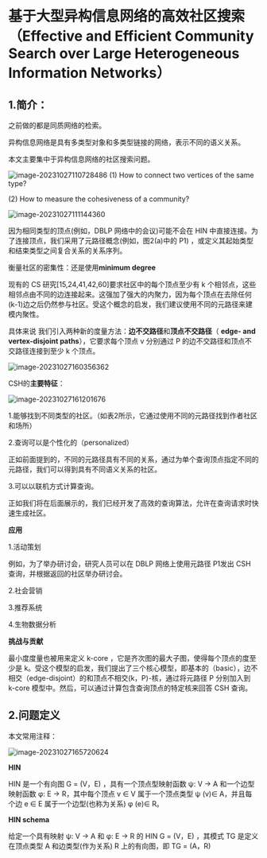 # 基于大型异构信息网络的高效社区搜索（Effective and Efficient Community Search over Large Heterogeneous Information Networks）

## 1.简介：

之前做的都是同质网络的检索。

异构信息网络是具有多类型对象和多类型链接的网络，表示不同的语义关系。

本文主要集中于异构信息网络的社区搜索问题。

![image-20231027110728486](C:\Users\12062\AppData\Roaming\Typora\typora-user-images\image-20231027110728486.png) (1) How to connect two vertices of the same type? 

(2) How to measure the cohesiveness of a community?

![image-20231027111144360](C:\Users\12062\AppData\Roaming\Typora\typora-user-images\image-20231027111144360.png)

因为相同类型的顶点(例如，DBLP 网络中的会议)可能不会在 HIN 中直接连接。为了连接顶点，我们采用了元路径概念(例如，图2(a)中的 P1) ，或定义其起始类型和结束类型之间复合关系的关系序列。

衡量社区的密集性：还是使用**minimum degree**



现有的 CS 研究[15,24,41,42,60]要求社区中的每个顶点至少有 k 个相邻点，这些相邻点由不同的边连接起来。这强加了强大的内聚力，因为每个顶点在去除任何(k-1)边之后仍然参与社区。受这个概念的启发，我们建议使用不同的元路径来建模内聚性。

具体来说 我们引入两种新的度量方法：**边不交路径**和**顶点不交路径**（ **edge- and vertex-disjoint paths**），它要求每个顶点 v 分别通过 P 的边不交路径和顶点不交路径连接到至少 k 个顶点。

![image-20231027160356362](C:\Users\12062\AppData\Roaming\Typora\typora-user-images\image-20231027160356362.png)

CSH的**主要特征**：

![image-20231027161201676](C:\Users\12062\AppData\Roaming\Typora\typora-user-images\image-20231027161201676.png)

1.能够找到不同类型的社区。（如表2所示，它通过使用不同的元路径找到作者社区和场所）

2.查询可以是个性化的（personalized）

正如前面提到的，不同的元路径具有不同的关系，通过为单个查询顶点指定不同的元路径，我们可以得到具有不同语义关系的社区。

3.可以以联机方式计算查询。

正如我们将在后面展示的，我们已经开发了高效的查询算法，允许在查询请求时快速生成社区。



**应用**

1.活动策划

例如，为了举办研讨会，研究人员可以在 DBLP 网络上使用元路径 P1发出 CSH 查询，并根据返回的社区举办研讨会。

2.社会营销

3.推荐系统

4.生物数据分析



**挑战与贡献**

最小度度量也被用来定义 k-core ，它是齐次图的最大子图，使得每个顶点的度至少是 k。受这个模型的启发，我们提出了三个核心模型，即基本的（basic），边不相交（edge-disjoint）的和顶点不相交(k，P)-核，通过将元路径 P 分别加入到 k-core 模型中。然后，可以通过计算包含查询顶点的特定核来回答 CSH 查询。



## 2.问题定义

本文常用注释：

![image-20231027165720624](C:\Users\12062\AppData\Roaming\Typora\typora-user-images\image-20231027165720624.png)

**HIN**

HIN 是一个有向图 G = (V，E) ，具有一个顶点型映射函数 ψ: V → A 和一个边型映射函数 φ: E → R，其中每个顶点 v ∈ V 属于一个顶点类型 ψ (v)∈ A，并且每个边 e ∈ E 属于一个边型(也称为关系) φ (e)∈ R。

**HIN schema**

给定一个具有映射 ψ: V → A 和 φ: E → R 的 HIN G = (V，E) ，其模式 TG 是定义在顶点类型 A 和边类型(作为关系) R 上的有向图，即 TG = (A，R)